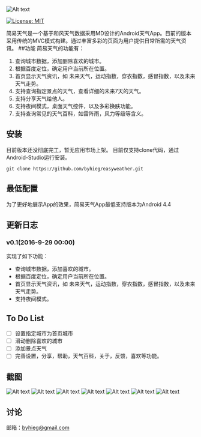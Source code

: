 
![Alt text](./title.png)

[![License: MIT](https://img.shields.io/badge/License-MIT-yellow.svg)](https://opensource.org/licenses/MIT)


简易天气是一个基于和风天气数据采用MD设计的Android天气App。目前的版本采用传统的MVC模式构建。通过丰富多彩的页面为用户提供日常所需的天气资讯。
##功能
简易天气的功能有：
1. 查询城市数据，添加删除喜欢的城市。
2. 根据百度定位，确定用户当前所在位置。
3.  首页显示天气资讯，如 未来天气，运动指数，穿衣指数，感冒指数，以及未来天气走势。
4.  支持查询指定景点的天气，查看详细的未来7天的天气。
5.  支持分享天气给他人。
6.  支持夜间模式，桌面天气控件，以及多彩换肤功能。
7.  支持查询常见的天气百科，如雷阵雨，风力等级等含义。

## 安装
目前版本还没彻底完工，暂无应用市场上架。
目前仅支持clone代码，通过Android-Studio运行安装。
```
git clone https://github.com/byhieg/easyweather.git
```

## 最低配置
为了更好地展示App的效果，简易天气App最低支持版本为Android 4.4

## 更新日志

### v0.1(2016-9-29 00:00)
实现了如下功能：
-  查询城市数据，添加喜欢的城市。
-  根据百度定位，确定用户当前所在位置。
-   首页显示天气资讯，如 未来天气，运动指数，穿衣指数，感冒指数，以及未来天气走势。
-   支持夜间模式。

## To Do List
- [ ]  设置指定城市为首页城市
- [ ]  滑动删除喜欢的城市
- [ ]  添加景点天气
- [ ]  完善设置，分享，帮助，天气百科，关于，反馈，喜欢等功能。

## 截图
![Alt text](./1.png)
![Alt text](./4.png)
![Alt text](./3.png)
![Alt text](./2.png)
![Alt text](./5.png)
![Alt text](./6.png)
![Alt text](./7.png)

## 讨论
邮箱：byhieg@gmail.com





